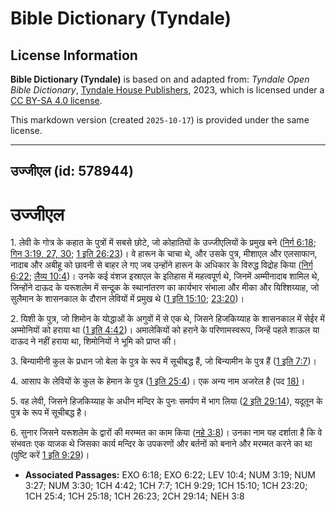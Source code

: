 # Bible Dictionary (Tyndale)

## License Information

**Bible Dictionary (Tyndale)** is based on and adapted from: _Tyndale Open Bible Dictionary_, [Tyndale House Publishers](https://tyndaleopenresources.com/), 2023, which is licensed under a [CC BY-SA 4.0 license](https://creativecommons.org/licenses/by-sa/4.0/legalcode.en).

This markdown version (created `2025-10-17`) is provided under the same license.



--------------------------------

## उज्जीएल (id: 578944)

उज्जीएल
=======

1\. लेवी के गोत्र के कहात के पुत्रों में सबसे छोटे, जो कोहातियों के उज्जीएलियों के प्रमुख बने ([निर्ग 6:18](https://ref.ly/Exod6:18); [गिन 3:19, 27, 30](https://ref.ly/Num3:19,Num3:27,Num3:30); [1 इति 26:23](https://ref.ly/1Chr26:23))। वे हारून के चाचा थे, और उसके पुत्र, मीशाएल और एलसाफान, नादाब और अबीहू को छावनी से बाहर ले गए जब उन्होंने हारून के अधिकार के विरुद्ध विद्रोह किया ([निर्ग 6:22](https://ref.ly/Exod6:22); [लैव्य 10:4](https://ref.ly/Lev10:4))। उनके कई वंशज इस्राएल के इतिहास में महत्वपूर्ण थे, जिनमें अम्मीनादाब शामिल थे, जिन्होंने दाऊद के यरूशलेम में सन्दूक के स्थानांतरण का कार्यभार संभाला और मीका और यिश्शिय्याह, जो सुलैमान के शासनकाल के दौरान लेवियों में प्रमुख थे ([1 इति 15:10](https://ref.ly/1Chr15:10); [23:20](https://ref.ly/1Chr23:20))।

2\. यिशी के पुत्र, जो शिमोन के योद्धाओं के अगुवों में से एक थे, जिसने हिजकिय्याह के शासनकाल में सेईर में अम्मोनियों को हराया था ([1 इति 4:42](https://ref.ly/1Chr4:42))। अमालेकियों को हराने के परिणामस्वरूप, जिन्हें पहले शाऊल या दाऊद ने नहीं हराया था, शिमोनियों ने भूमि को प्राप्त की।

3\. बिन्यामीनी कुल के प्रधान जो बेला के पुत्र के रूप में सूचीबद्ध हैं, जो बिन्यामीन के पुत्र हैं ([1 इति 7:7](https://ref.ly/1Chr7:7))।

4\. आसाप के लेवियों के कुल के हेमान के पुत्र ([1 इति 25:4](https://ref.ly/1Chr25:4))। एक अन्य नाम अजरेल है (पद [18\)](https://ref.ly/1Chr25:18)।

5\. वह लेवी, जिसने हिजकिय्याह के अधीन मन्दिर के पुनः समर्पण में भाग लिया ([2 इति 29:14](https://ref.ly/2Chr29:14)), यदूतून के पुत्र के रूप में सूचीबद्ध है।

6\. सुनार जिसने यरूशलेम के द्वारों की मरम्मत का काम किया ([नहे 3:8](https://ref.ly/Neh3:8))। उनका नाम यह दर्शाता है कि वे संभवतः एक याजक थे जिसका कार्य मन्दिर के उपकरणों और बर्तनों को बनाने और मरम्मत करने का था (पुष्टि करें [1 इति 9:29](https://ref.ly/1Chr9:29))। 

* **Associated Passages:** EXO 6:18; EXO 6:22; LEV 10:4; NUM 3:19; NUM 3:27; NUM 3:30; 1CH 4:42; 1CH 7:7; 1CH 9:29; 1CH 15:10; 1CH 23:20; 1CH 25:4; 1CH 25:18; 1CH 26:23; 2CH 29:14; NEH 3:8

